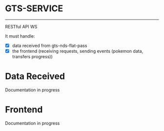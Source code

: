 # GTS-SERVICE
---

RESTful API WS

It must handle:
 - [x] data received from gts-nds-flat-pass
 - [x] the frontend (receiving requests, sending events (pokemon data, transfers progress))

# Data Received

Documentation in progress

# Frontend

Documentation in progress
